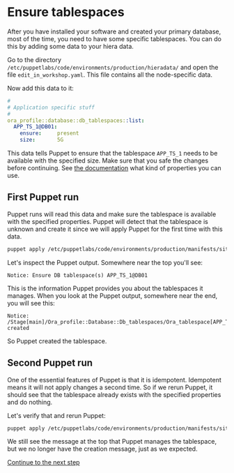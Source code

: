 # Ensure tablespaces

After you have installed your software and created your primary database,  most of the time, you need to have some specific tablespaces.  You can do this by adding some data to your hiera data.

Go to the directory `/etc/puppetlabs/code/environments/production/hieradata/` and open the file `edit_in_workshop.yaml`. This file contains all the node-specific data. 

Now add this data to it:

```yaml
#
# Application specific stuff
#
ora_profile::database::db_tablespaces::list:
  APP_TS_1@DB01:
    ensure:     present
    size:       5G
```

This data tells Puppet to ensure that the tablespace `APP_TS_1` needs to be available with the specified size. Make sure that you safe the changes before continuing. See [the documentation](https://www.enterprisemodules.com/docs/ora_config/ora_tablespace.html) what kind of properties you can use.

## First Puppet run

Puppet runs will read this data and make sure the tablespace is available with the specified properties. Puppet will detect that the tablespace is unknown and create it since we will apply Puppet for the first time with this data. 

``` bash
puppet apply /etc/puppetlabs/code/environments/production/manifests/site.pp
```

Let's inspect the Puppet output. Somewhere near the top you'll see:

```
Notice: Ensure DB tablespace(s) APP_TS_1@DB01
```

This is the information Puppet provides you about the tablespaces it manages. When you look at the Puppet output, somewhere near the end, you will see this:

```
Notice: /Stage[main]/Ora_profile::Database::Db_tablespaces/Ora_tablespace[APP_TS_1@DB01]/ensure: created
```

So Puppet created the tablespace.

## Second Puppet run

One of the essential features of Puppet is that it is idempotent. Idempotent means it will not apply changes a second time. So if we rerun Puppet, it should see that the tablespace already exists with the specified properties and do nothing.

Let's verify that and rerun Puppet:

``` bash
puppet apply /etc/puppetlabs/code/environments/production/manifests/site.pp
```

We still see the message at the top that Puppet manages the tablespace, but we no longer have the creation message, just as we expected.

[Continue to the next step](./2-change-tablespaces.md)
